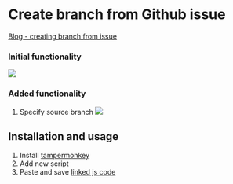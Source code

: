 # Create branch from Github issue
[Blog - creating branch from issue](https://dev.to/dbumbeishvili/github-create-a-branch-from-issue-4k3h)
### Initial functionality
![](https://user-images.githubusercontent.com/6873202/103042078-d15c6580-4591-11eb-8896-5802425705e6.gif)
### Added functionality
1. Specify  source branch
![](https://user-images.githubusercontent.com/6873202/104959120-eab6cd00-59ea-11eb-8ea4-82e1e522ad0e.gif)
## Installation and usage
1. Install [tampermonkey](https://www.tampermonkey.net/)
2. Add new script
3. Paste and save [linked js code](https://raw.githubusercontent.com/bumbeishvili/create-branch-from-issue/main/script.js)
